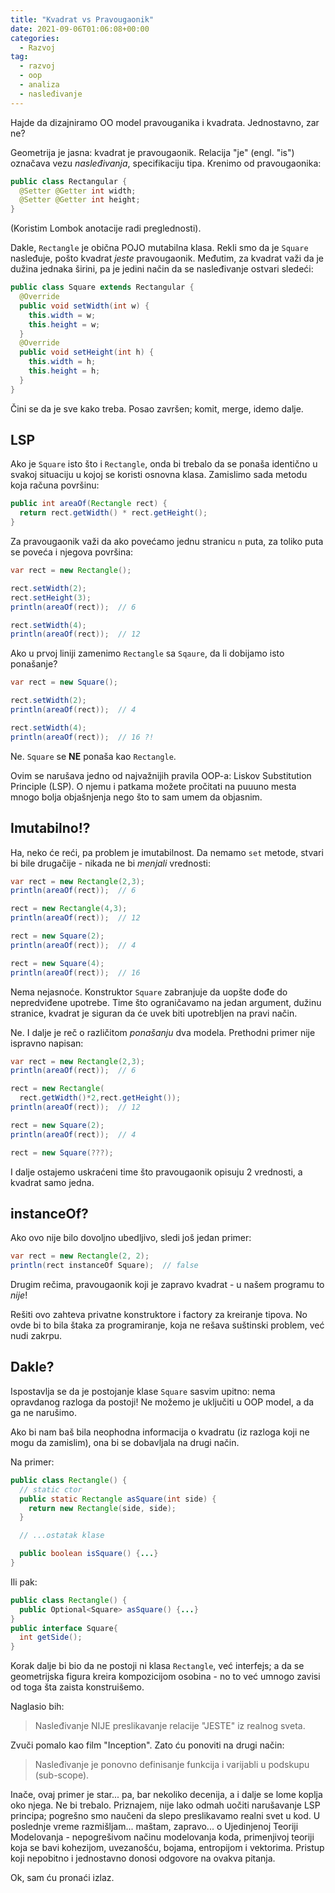 ```yaml
---
title: "Kvadrat vs Pravougaonik"
date: 2021-09-06T01:06:08+00:00
categories:
  - Razvoj
tag:
  - razvoj
  - oop
  - analiza
  - nasleđivanje
---
```


Hajde da dizajniramo OO model pravouganika i kvadrata. Jednostavno, zar ne?

<!--more-->

Geometrija je jasna: kvadrat je pravougaonik. Relacija "je" (engl. "is") označava vezu _nasleđivanja_, specifikaciju tipa. Krenimo od pravougaonika:

```java
public class Rectangular {
  @Setter @Getter int width;
  @Setter @Getter int height;
}
```

(Koristim Lombok anotacije radi preglednosti).

Dakle, `Rectangle` je obična POJO mutabilna klasa. Rekli smo da je `Square` nasleđuje, pošto kvadrat _jeste_ pravougaonik. Međutim, za kvadrat važi da je dužina jednaka širini, pa je jedini način da se nasleđivanje ostvari sledeći:

```java
public class Square extends Rectangular {
  @Override
  public void setWidth(int w) {
    this.width = w;
    this.height = w;
  }
  @Override
  public void setHeight(int h) {
    this.width = h;
    this.height = h;
  }
}
```
Čini se da je sve kako treba. Posao završen; komit, merge, idemo dalje.

## LSP

Ako je `Square` isto što i `Rectangle`, onda bi trebalo da se ponaša identično u svakoj situaciju u kojoj se koristi osnovna klasa. Zamislimo sada metodu koja računa površinu:

```java
public int areaOf(Rectangle rect) {
  return rect.getWidth() * rect.getHeight();
}
```
Za pravougaonik važi da ako povećamo jednu stranicu `n` puta, za toliko puta se poveća i njegova površina:

```java
var rect = new Rectangle();

rect.setWidth(2);
rect.setHeight(3);
println(areaOf(rect));  // 6

rect.setWidth(4);
println(areaOf(rect));  // 12
```

Ako u prvoj liniji zamenimo `Rectangle` sa `Sqaure`, da li dobijamo isto ponašanje?

```java
var rect = new Square();

rect.setWidth(2);
println(areaOf(rect));  // 4

rect.setWidth(4);
println(areaOf(rect));  // 16 ?!
```

Ne. `Square` se **NE** ponaša kao `Rectangle`.

Ovim se narušava jedno od najvažnijih pravila OOP-a: Liskov Substitution Principle (LSP). O njemu i patkama možete pročitati na puuuno mesta mnogo bolja objašnjenja nego što to sam umem da objasnim.

## Imutabilno!?

Ha, neko će reći, pa problem je imutabilnost. Da nemamo `set` metode, stvari bi bile drugačije - nikada ne bi _menjali_ vrednosti:

```java
var rect = new Rectangle(2,3);
println(areaOf(rect));  // 6

rect = new Rectangle(4,3);
println(areaOf(rect));  // 12

rect = new Square(2);
println(areaOf(rect));  // 4

rect = new Square(4);
println(areaOf(rect));  // 16
```

Nema nejasnoće. Konstruktor `Square` zabranjuje da uopšte dođe do nepredviđene upotrebe. Time što ograničavamo na jedan argument, dužinu stranice, kvadrat je siguran da će uvek biti upotrebljen na pravi način.

Ne. I dalje je reč o različitom _ponašanju_ dva modela. Prethodni primer nije ispravno napisan:

```java
var rect = new Rectangle(2,3);
println(areaOf(rect));  // 6

rect = new Rectangle(
  rect.getWidth()*2,rect.getHeight());
println(areaOf(rect));  // 12

rect = new Square(2);
println(areaOf(rect));  // 4

rect = new Square(???);
```

I dalje ostajemo uskraćeni time što pravougaonik opisuju 2 vrednosti, a kvadrat samo jedna.

## instanceOf?

Ako ovo nije bilo dovoljno ubedljivo, sledi još jedan primer:

```java
var rect = new Rectangle(2, 2);
println(rect instanceOf Square);  // false
```

Drugim rečima, pravougaonik koji je zapravo kvadrat - u našem programu to _nije_!

Rešiti ovo zahteva privatne konstruktore i factory za kreiranje tipova. No ovde bi to bila štaka za programiranje, koja ne rešava suštinski problem, već nudi zakrpu.

## Dakle?

Ispostavlja se da je postojanje klase `Square` sasvim upitno: nema opravdanog razloga da postoji! Ne možemo je uključiti u OOP model, a da ga ne narušimo.

Ako bi nam baš bila neophodna informacija o kvadratu (iz razloga koji ne mogu da zamislim), ona bi se dobavljala na drugi način.

Na primer:

```java
public class Rectangle() {
  // static ctor
  public static Rectangle asSquare(int side) {
    return new Rectangle(side, side);
  }

  // ...ostatak klase

  public boolean isSquare() {...}
}
```

Ili pak:

```java
public class Rectangle() {
  public Optional<Square> asSquare() {...}
}
public interface Square{
  int getSide();
}
```

Korak dalje bi bio da ne postoji ni klasa `Rectangle`, već interfejs; a da se geometrijska figura kreira kompozicijom osobina - no to već umnogo zavisi od toga šta zaista konstruišemo.

Naglasio bih:

> Nasleđivanje NIJE preslikavanje relacije "JESTE" iz realnog sveta.

Zvuči pomalo kao film "Inception". Zato ću ponoviti na drugi način:

> Nasleđivanje je ponovno definisanje funkcija i varijabli u podskupu (sub-scope).

Inače, ovaj primer je star... pa, bar nekoliko decenija, a i dalje se lome koplja oko njega. Ne bi trebalo. Priznajem, nije lako odmah uočiti narušavanje LSP principa; pogrešno smo naučeni da slepo preslikavamo realni svet u kod. U poslednje vreme razmišljam... maštam, zapravo... o Ujedinjenoj Teoriji Modelovanja - nepogrešivom načinu modelovanja koda, primenjivoj teoriji koja se bavi kohezijom, uvezanošću, bojama, entropijom i vektorima. Pristup koji nepobitno i jednostavno donosi odgovore na ovakva pitanja.

Ok, sam ću pronaći izlaz.
